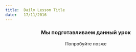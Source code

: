 ```yaml
---
title:  Daily Lesson Title
date:   17/11/2016
---
```


### <center>Мы подготавливаем данный урок</center> 

 <center>Попробуйте позже</center>